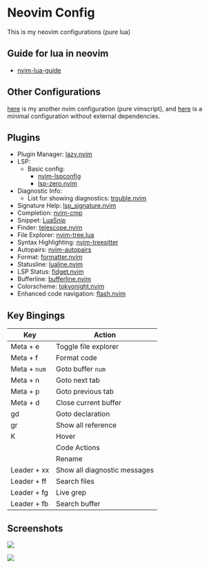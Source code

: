 # Neovim Config

This is my neovim configurations (pure lua)

## Guide for lua in neovim

* [nvim-lua-guide](https://github.com/nanotee/nvim-lua-guide)

## Other Configurations

[here](https://github.com/someoneinjd/dotfiles-mac/tree/main/config/nvim) is my another nvim configuration (pure vimscript), and [here](../nvim-min/) is a minimal configuration without external dependencies.

## Plugins

* Plugin Manager: [lazy.nvim](https://github.com/folke/lazy.nvim)
* LSP:
    * Basic config:
        * [nvim-lspconfig](https://github.com/neovim/nvim-lspconfig)
        * [lsp-zero.nvim](https://github.com/VonHeikemen/lsp-zero.nvim)
* Diagnostic Info:
    * List for showing diagnostics: [trouble.nvim](https://github.com/folke/trouble.nvim)
* Signature Help: [lsp_signature.nvim](https://github.com/ray-x/lsp_signature.nvim)
* Completion: [nvim-cmp](https://github.com/hrsh7th/nvim-cmp)
* Snippet: [LuaSnip](https://github.com/L3MON4D3/LuaSnip)
* Finder: [telescope.nvim](https://github.com/nvim-telescope/telescope.nvim) 
* File Explorer: [nvim-tree.lua](https://github.com/kyazdani42/nvim-tree.lua)
* Syntax Highlighting: [nvim-treesitter](https://github.com/nvim-treesitter/nvim-treesitter)
* Autopairs: [nvim-autopairs](https://github.com/windwp/nvim-autopairs)
* Format: [formatter.nvim](https://github.com/mhartington/formatter.nvim)
* Statusline: [lualine.nvim](https://github.com/nvim-lualine/lualine.nvim)
* LSP Status: [fidget.nvim](https://github.com/j-hui/fidget.nvim)
* Bufferline: [bufferline.nvim](https://github.com/akinsho/bufferline.nvim)
* Colorscheme: [tokyonight.nvim](https://github.com/folke/tokyonight.nvim)
* Enhanced code navigation: [flash.nvim](https://github.com/folke/flash.nvim)

## Key Bingings

| Key          | Action                                    |
| ------------ | ----------------------------------------- |
| Meta + e     | Toggle file explorer                      |
| Meta + f     | Format code                               |
| Meta + `num` | Goto buffer `num`                         |
| Meta + n     | Goto next tab                             |
| Meta + p     | Goto previous tab                         |
| Meta + d     | Close current buffer                      |
| gd           | Goto declaration                          |
| gr           | Show all reference                        |
| K            | Hover                                     |
| <F4>         | Code Actions                              |
| <F2>         | Rename                                    |
| Leader + xx  | Show all diagnostic messages              |
| Leader + ff  | Search files                              |
| Leader + fg  | Live grep                                 |
| Leader + fb  | Search buffer                             |

## Screenshots

![](../../../img/normal.png)

![](../../../img/compe.png)

